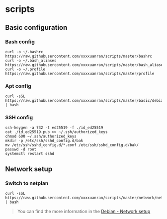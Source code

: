 # scripts

## Basic configuration

### Bash config

```shell
curl -o ~/.bashrc https://raw.githubusercontent.com/xxxxuanran/scripts/master/bashrc
curl -o ~/.bash_aliases https://raw.githubusercontent.com/xxxxuanran/scripts/master/bash_aliases
curl -o ~/.profile https://raw.githubusercontent.com/xxxxuanran/scripts/master/profile
```

### Apt config

```shell
curl -sSL https://raw.githubusercontent.com/xxxxuanran/scripts/master/basic/debian.sh | bash
```

### SSH config

```shell
ssh-keygen -a 732 -t ed25519 -f ./id_ed25519
cat ./id_ed25519.pub >> ~/.ssh/authorized_keys
chmod 600 ~/.ssh/authorized_keys
mkdir -p /etc/ssh/sshd_config.d/bak
mv /etc/ssh/sshd_config.d/*.conf /etc/ssh/sshd_config.d/bak/
passwd -d root
systemctl restart sshd
```

## Network setup

### Switch to netplan

```shell
curl -sSL https://raw.githubusercontent.com/xxxxuanran/scripts/master/network/netplan.sh | bash
```

 > You can find the more information in the [Debian - Network setup](https://www.debian.org/doc/manuals/debian-reference/ch05.en.html)
